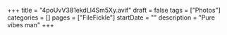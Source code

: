 +++
title = "4poUvV381ekdLl4Sm5Xy.avif"
draft = false
tags = ["Photos"]
categories = []
pages = ["FileFickle"]
startDate = ""
description = "Pure vibes man"
+++

